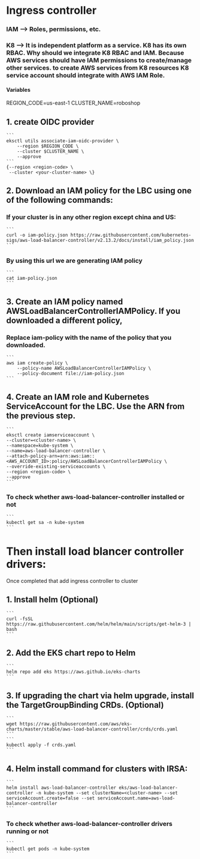 # Ingress controller

### IAM --> Roles, permissions, etc.
### K8 --> It is independent platform as a service. K8 has its own RBAC. Why should we integrate K8 RBAC and IAM. Because AWS services should have IAM permissions to create/manage other services. to create AWS services from K8 resources K8 service account should integrate with AWS IAM Role.

#### Variables 
REGION_CODE=us-east-1
CLUSTER_NAME=roboshop

## 1. create OIDC provider

	```
	eksctl utils associate-iam-oidc-provider \
        --region $REGION_CODE \
        --cluster $CLUSTER_NAME \
        --approve
	```
    {--region <region-code> \ 
     --cluster <your-cluster-name> \}

## 2. Download an IAM policy for the LBC using one of the following commands:
   ### If your cluster is in any other region except china and US:
	```
	curl -o iam-policy.json https://raw.githubusercontent.com/kubernetes-sigs/aws-load-balancer-controller/v2.13.2/docs/install/iam_policy.json
	```
   ### By using this url we are generating IAM policy
	```
	cat iam-policy.json
	```

## 3. Create an IAM policy named AWSLoadBalancerControllerIAMPolicy. If you downloaded a different policy, 
   ### Replace iam-policy with the name of the policy that you downloaded.

	```
	aws iam create-policy \
		--policy-name AWSLoadBalancerControllerIAMPolicy \
		--policy-document file://iam-policy.json
	```

## 4. Create an IAM role and Kubernetes ServiceAccount for the LBC. Use the ARN from the previous step.
    ```
	eksctl create iamserviceaccount \
	--cluster=<cluster-name> \
	--namespace=kube-system \
	--name=aws-load-balancer-controller \
	--attach-policy-arn=arn:aws:iam::<AWS_ACCOUNT_ID>:policy/AWSLoadBalancerControllerIAMPolicy \
	--override-existing-serviceaccounts \
	--region <region-code> \
	--approve
    ```

   ### To check whether aws-load-balancer-controller installed or not
    ```
    kubectl get sa -n kube-system
    ```

Then install load blancer controller drivers:
=============================================
Once completed that add ingress controller to cluster

## 1. Install helm (Optional)
	```
	curl -fsSL https://raw.githubusercontent.com/helm/helm/main/scripts/get-helm-3 | bash
	```
	
## 2. Add the EKS chart repo to Helm
	```
	helm repo add eks https://aws.github.io/eks-charts
	```
## 3. If upgrading the chart via helm upgrade, install the TargetGroupBinding CRDs. (Optional)
	```
	wget https://raw.githubusercontent.com/aws/eks-charts/master/stable/aws-load-balancer-controller/crds/crds.yaml
    ```
    ```
	kubectl apply -f crds.yaml
	```
## 4. Helm install command for clusters with IRSA:
	```
	helm install aws-load-balancer-controller eks/aws-load-balancer-controller -n kube-system --set clusterName=<cluster-name> --set serviceAccount.create=false --set serviceAccount.name=aws-load-balancer-controller
	```
   ### To check whether aws-load-balancer-controller drivers running or not
    ```
    kubectl get pods -n kube-system
    ```